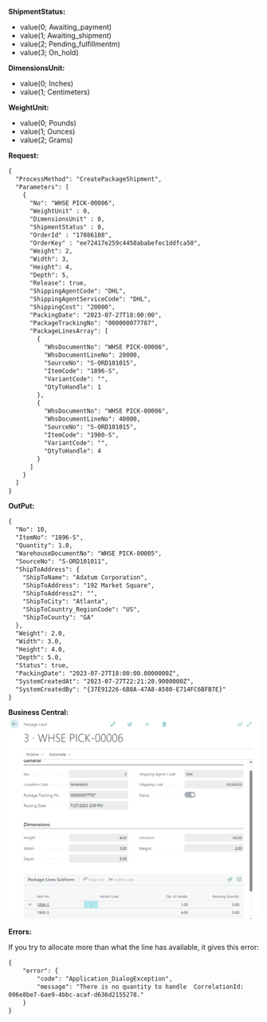 
**ShipmentStatus:** 
  - value(0; Awaiting_payment)
  - value(1; Awaiting_shipment)
  - value(2; Pending_fulfillmentm)
  - value(3; On_hold)

**DimensionsUnit:**
  - value(0; Inches)
  - value(1; Centimeters)

**WeightUnit:**
   - value(0; Pounds)
   - value(1; Ounces)
   - value(2; Grams)

**Request:**
```
{
  "ProcessMethod": "CreatePackageShipment",
  "Parameters": [
    {
      "No": "WHSE PICK-00006",
      "WeightUnit" : 0,
      "DimensionsUnit" : 0,
      "ShipmentStatus" : 0,
      "OrderId" : "17086108",
      "OrderKey" : "ee72417e259c4450ababefec1ddfca50",
      "Weight": 2,
      "Width": 3,
      "Height": 4,
      "Depth": 5,
      "Release": true,
      "ShippingAgentCode": "DHL",
      "ShippingAgentServiceCode": "DHL",
      "ShippingCost": "20000",
      "PackingDate": "2023-07-27T18:00:00",
      "PackageTrackingNo": "000000077787",
      "PackageLinesArray": [
        {
          "WhsDocumentNo": "WHSE PICK-00006",
          "WhsDocumentLineNo": 20000,
          "SourceNo": "S-ORD101015",
          "ItemCode": "1896-S",
          "VariantCode": "",
          "QtyToHandle": 1
        },
        {
          "WhsDocumentNo": "WHSE PICK-00006",
          "WhsDocumentLineNo": 40000,
          "SourceNo": "S-ORD101015",
          "ItemCode": "1900-S",
          "VariantCode": "",
          "QtyToHandle": 4
        }
      ]
    }
  ]
}
```

**OutPut:**

```
{
  "No": 10,
  "ItemNo": "1896-S",
  "Quantity": 1.0,
  "WarehouseDocumentNo": "WHSE PICK-00005",
  "SourceNo": "S-ORD101011",
  "ShipToAddress": {
    "ShipToName": "Adatum Corporation",
    "ShipToAddress": "192 Market Square",
    "ShipToAddress2": "",
    "ShipToCity": "Atlanta",
    "ShipToCountry_RegionCode": "US",
    "ShipToCounty": "GA"
  },
  "Weight": 2.0,
  "Width": 3.0,
  "Height": 4.0,
  "Depth": 5.0,
  "Status": true,
  "PackingDate": "2023-07-27T18:00:00.0000000Z",
  "SystemCreatedAt": "2023-07-27T22:21:20.9000000Z",
  "SystemCreatedBy": "{37E91226-6B8A-47A8-A580-E714FC6BFB7E}"
}
```

**Business Central:**
![image.png](/.attachments/image-167e2f2e-8612-43f5-8bc9-38eb136aaeca.png)

**Errors:**

If you try to allocate more than what the line has available, it gives this error:

```
{
    "error": {
        "code": "Application_DialogException",
        "message": "There is no quantity to handle  CorrelationId:  006e8be7-6ae9-4bbc-acaf-d636d2155278."
    }
}
```



